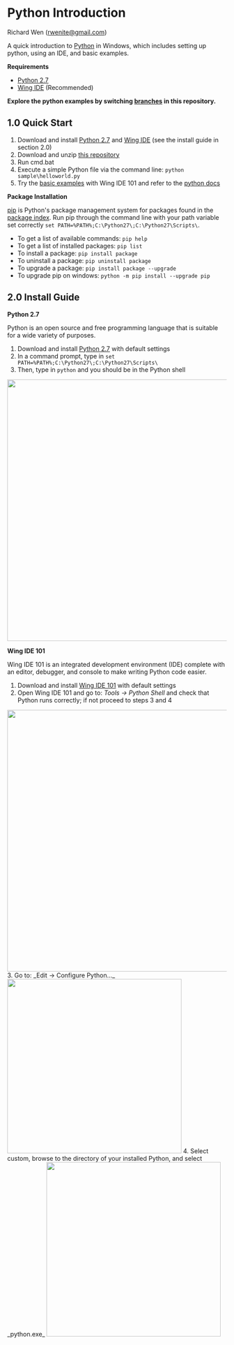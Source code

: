 # Python Introduction
  
  
Richard Wen (rwenite@gmail.com)  
  
A quick introduction to [Python](https://www.python.org/doc/essays/comparisons/) in Windows, which includes setting up python, using an IDE, and basic examples.  
  
**Requirements**  
* [Python 2.7](https://www.python.org/downloads/)  
* [Wing IDE](https://wingware.com/downloads/wingide-101) (Recommended)  

**Explore the python examples by switching [branches](https://help.github.com/articles/viewing-branches-in-your-repository/) in this repository.**  
  
## 1.0 Quick Start  
1. Download and install [Python 2.7](https://www.python.org/downloads/) and [Wing IDE](https://wingware.com/downloads/wingide-101) (see the install guide in section 2.0)  
2. Download and unzip [this repository](https://github.com/rwenite/py-examples/archive/intro.zip)  
3. Run cmd.bat  
4. Execute a simple Python file via the command line: `python sample\helloworld.py`  
5. Try the [basic examples](https://github.com/rwenite/py-examples/tree/intro/sample) with Wing IDE 101 and refer to the [python docs](https://docs.python.org/2.7/)  
  
**Package Installation**  
  
[pip](https://pip.pypa.io/en/stable/) is Python's package management system for packages found in the [package index](https://pypi.python.org/pypi). Run pip through the command line with your path variable set correctly `set PATH=%PATH%;C:\Python27\;C:\Python27\Scripts\`.  
    
* To get a list of available commands: `pip help`
* To get a list of installed packages: `pip list`  
* To install a package: `pip install package`  
* To uninstall a package: `pip uninstall package`  
* To upgrade a package: `pip install package --upgrade`  
* To upgrade pip on windows: `python -m pip install --upgrade pip`  
  
## 2.0 Install Guide  
  
**Python 2.7**  
  
Python is an open source and free programming language that is suitable for a wide variety of purposes.
  
1. Download and install [Python 2.7](https://www.python.org/downloads/) with default settings  
2. In a command prompt, type in `set PATH=%PATH%;C:\Python27\;C:\Python27\Scripts\`  
3. Then, type in `python` and you should be in the Python shell  
<img src="https://raw.githubusercontent.com/rwenite/py-examples/intro/img/install4.jpg"  width="600;"/>  
  
**Wing IDE 101**  
  
Wing IDE 101 is an integrated development environment (IDE) complete with an editor, debugger, and console to make writing Python code easier.  
  
1. Download and install [Wing IDE 101](https://wingware.com/downloads/wingide-101) with default settings
2. Open Wing IDE 101 and go to: _Tools -> Python Shell_ and check that Python runs correctly; if not proceed to steps 3 and 4  
<img src="https://raw.githubusercontent.com/rwenite/py-examples/intro/img/wing2.jpg" width="600;"/>  
3.  Go to: _Edit -> Configure Python..._  
<img src="https://raw.githubusercontent.com/rwenite/py-examples/intro/img/checkwing1.jpg"  width="400;"/>  
4. Select custom, browse to the directory of your installed Python, and select _python.exe_  
<img src="https://raw.githubusercontent.com/rwenite/py-examples/intro/img/checkwing2.jpg" width="400;"/>  
